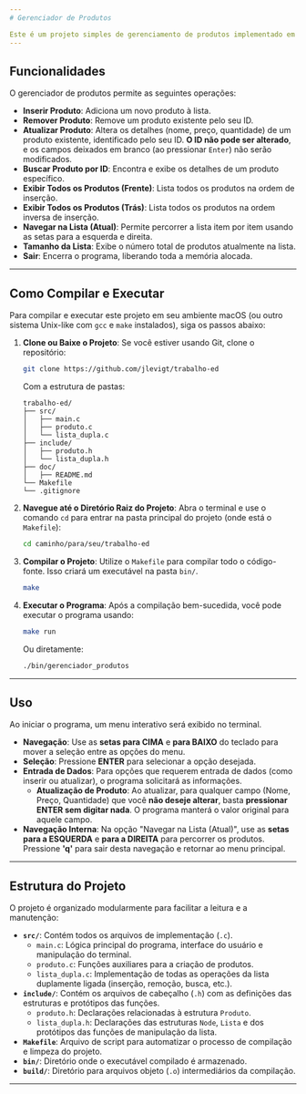 ```yaml
---
# Gerenciador de Produtos

Este é um projeto simples de gerenciamento de produtos implementado em **C**, utilizando uma estrutura de dados de **Lista Duplamente Ligada**. O programa oferece uma interface de terminal interativa com navegação por setas e cores ANSI, projetada para funcionar em sistemas Unix-like, como o macOS.
---
```


## Funcionalidades

O gerenciador de produtos permite as seguintes operações:

- **Inserir Produto**: Adiciona um novo produto à lista.
- **Remover Produto**: Remove um produto existente pelo seu ID.
- **Atualizar Produto**: Altera os detalhes (nome, preço, quantidade) de um produto existente, identificado pelo seu ID. **O ID não pode ser alterado**, e os campos deixados em branco (ao pressionar `Enter`) não serão modificados.
- **Buscar Produto por ID**: Encontra e exibe os detalhes de um produto específico.
- **Exibir Todos os Produtos (Frente)**: Lista todos os produtos na ordem de inserção.
- **Exibir Todos os Produtos (Trás)**: Lista todos os produtos na ordem inversa de inserção.
- **Navegar na Lista (Atual)**: Permite percorrer a lista item por item usando as setas para a esquerda e direita.
- **Tamanho da Lista**: Exibe o número total de produtos atualmente na lista.
- **Sair**: Encerra o programa, liberando toda a memória alocada.

---

## Como Compilar e Executar

Para compilar e executar este projeto em seu ambiente macOS (ou outro sistema Unix-like com `gcc` e `make` instalados), siga os passos abaixo:

1.  **Clone ou Baixe o Projeto**:
    Se você estiver usando Git, clone o repositório:

    ```bash
    git clone https://github.com/jlevigt/trabalho-ed
    ```

    Com a estrutura de pastas:

    ```
    trabalho-ed/
    ├── src/
    │   ├── main.c
    │   ├── produto.c
    │   └── lista_dupla.c
    ├── include/
    │   ├── produto.h
    │   └── lista_dupla.h
    ├── doc/
    │   ├── README.md
    └── Makefile
    └── .gitignore
    ```

2.  **Navegue até o Diretório Raiz do Projeto**:
    Abra o terminal e use o comando `cd` para entrar na pasta principal do projeto (onde está o `Makefile`):

    ```bash
    cd caminho/para/seu/trabalho-ed
    ```

3.  **Compilar o Projeto**:
    Utilize o `Makefile` para compilar todo o código-fonte. Isso criará um executável na pasta `bin/`.

    ```bash
    make
    ```

4.  **Executar o Programa**:
    Após a compilação bem-sucedida, você pode executar o programa usando:

    ```bash
    make run
    ```

    Ou diretamente:

    ```bash
    ./bin/gerenciador_produtos
    ```

---

## Uso

Ao iniciar o programa, um menu interativo será exibido no terminal.

- **Navegação**: Use as **setas para CIMA** e **para BAIXO** do teclado para mover a seleção entre as opções do menu.
- **Seleção**: Pressione **ENTER** para selecionar a opção desejada.
- **Entrada de Dados**: Para opções que requerem entrada de dados (como inserir ou atualizar), o programa solicitará as informações.
  - **Atualização de Produto**: Ao atualizar, para qualquer campo (Nome, Preço, Quantidade) que você **não deseje alterar**, basta **pressionar ENTER sem digitar nada**. O programa manterá o valor original para aquele campo.
- **Navegação Interna**: Na opção "Navegar na Lista (Atual)", use as **setas para a ESQUERDA** e **para a DIREITA** para percorrer os produtos. Pressione **'q'** para sair desta navegação e retornar ao menu principal.

---

## Estrutura do Projeto

O projeto é organizado modularmente para facilitar a leitura e a manutenção:

- **`src/`**: Contém todos os arquivos de implementação (`.c`).
  - `main.c`: Lógica principal do programa, interface do usuário e manipulação do terminal.
  - `produto.c`: Funções auxiliares para a criação de produtos.
  - `lista_dupla.c`: Implementação de todas as operações da lista duplamente ligada (inserção, remoção, busca, etc.).
- **`include/`**: Contém os arquivos de cabeçalho (`.h`) com as definições das estruturas e protótipos das funções.
  - `produto.h`: Declarações relacionadas à estrutura `Produto`.
  - `lista_dupla.h`: Declarações das estruturas `Node`, `Lista` e dos protótipos das funções de manipulação da lista.
- **`Makefile`**: Arquivo de script para automatizar o processo de compilação e limpeza do projeto.
- **`bin/`**: Diretório onde o executável compilado é armazenado.
- **`build/`**: Diretório para arquivos objeto (`.o`) intermediários da compilação.

---
